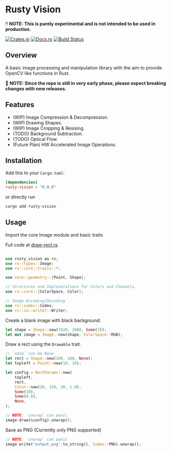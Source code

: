 # Rusty Vision

:bangbang: **NOTE: This is purely experimental and is not intended to be used in production.**  

[![Crates.io](https://img.shields.io/crates/v/rusty-vision.svg)](https://crates.io/crates/rusty-vision)
[![Docs.rs](https://docs.rs/rusty-vision/badge.svg)](https://docs.rs/rusty-vision)
[![Build Status](https://img.shields.io/github/actions/workflow/status/marmikshah/rusty-vision/publish.yml)](https://github.com/marmikshah/rusty-vision/actions)

## Overview

A basic image processing and manipulation library with the aim to provide OpenCV like functions in Rust. 

:construction: **NOTE: Since the repo is still in very early phase, please expect breaking changes with new releases.**

## Features

- (WIP) Image Compression & Decompression.
- (WIP) Drawing Shapes.
- (WIP) Image Cropping & Resising.
- (TODO) Background Subtraction.
- (TODO) Optical Flow.
- (Future Plan) HW Accelerated Image Operations.

## Installation

Add this to your `Cargo.toml`:

```toml
[dependencies]
rusty-vision = "0.0.0"
```

or directly run
```bash
cargo add rusty-vision
```


## Usage

Import the core Image module and basic traits

Full code at [draw-rect.rs](./examples/draw-rect.rs). 

```rust

use rusty_vision as rv;
use rv::types::Image;
use rv::core::traits::*;

use core::geometry::{Point, Shape};

// Structures and Implenetations for Colors and Channels.
use rv::core::{ColorSpace, Color};

// Image Encoding/Decoding
use rv::codec::Codex;
use rv::io::writer::Writer;
```

Create a blank image with black background.

```rust
let shape = Shape::new(1920, 1080, Some(3));
let mut image = Image::new(shape, ColorSpace::RGB);
```

Draw a rect using the `Drawable` trait.

```rust
// `ndim` can be None
let rect = Shape::new(100, 100, None);
let topleft = Point::new(10, 10);

let config = RectParams::new(
    topleft,
    rect,
    Color::new(20, 150, 20, 1.0),
    Some(10),
    Some(0.0), 
    None,
);

// NOTE: `unwrap` can panic
image.draw(&config).unwrap();
```

Save as PNG (Currently only PNG supported)

```rust
// NOTE: `unwrap` can panic
image.write("output.png".to_string(), Codex::PNG).unwrap();
```
